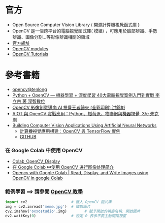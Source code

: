 
# 官方
- Open Source Computer Vision Library ( 開源計算機視覺函式庫 )
- OpenCV 是一個跨平台的電腦視覺函式庫( 模組) ，可應用於臉部辨識、手勢辨識、圖像分割...等影像辨識相關的領域
- [官方網址](https://opencv.org/)
- [OpenCV modules](https://docs.opencv.org/4.x/)
- [OpenCV Tutorials](https://docs.opencv.org/4.x/d9/df8/tutorial_root.html)

# 參考書籍 
- [opencv@tenlong](https://www.tenlong.com.tw/search?availability=buyable&keyword=opencv&langs%5B%5D=all&sort=publication_date)
- [Python + OpenCV — 機器學習 + 深度學習 40大電腦視覺案例入門到實戰  李立宗 著  深智數位](https://www.tenlong.com.tw/products/9786267273142?list_name=srh)
- [OpenCV 影像創意邁向 AI 視覺王者歸來 (全彩印刷) 洪錦魁](https://www.tenlong.com.tw/products/9789860776782?list_name=srh)
- [AIOT 與 OpenCV 實戰應用：Python、樹莓派、物聯網與機器視覺, 3/e  朱克剛](https://www.tenlong.com.tw/products/9786263240193?list_name=srh)
- [Building Computer Vision Applications Using Artificial Neural Networks](https://link.springer.com/book/10.1007/978-1-4842-5887-3) 
  - [計算機視覺應用構建：OpenCV 與 TensorFlow 實例](https://www.tenlong.com.tw/products/9787111708766?list_name=srh) 
  - [GITHUB](https://github.com/Apress/building-computer-vision-apps-artificial-neural-networks)



### 在 Google Colab 中使用 OpenCV 
- [Colab_OpenCV_Display](https://github.com/OmniXRI/Colab_OpenCV_Display.)
- [在 Google Colab 中使用 OpenCV 进行图像处理简介](https://blog.csdn.net/qq_42722197/article/details/120170622)
- [Opencv with Google Colab | Read, Display, and Write Images using OpenCV in google Colab](https://www.youtube.com/watch?v=FdFH2wcrf4Q)

### 範例學習 ==> 請參閱 [OpenCV 教學](https://steam.oxxostudio.tw/category/python/ai/opencv-index.html)
```python
import cv2                    # 匯入 OpenCV 函式庫
img = cv2.imread('meme.jpg')  # 讀取圖片
cv2.imshow('oxxostudio',img)        # 賦予開啟的視窗名稱，開啟圖片
cv2.waitKey(0)                # 設定 0 表示不要主動關閉視窗
```

